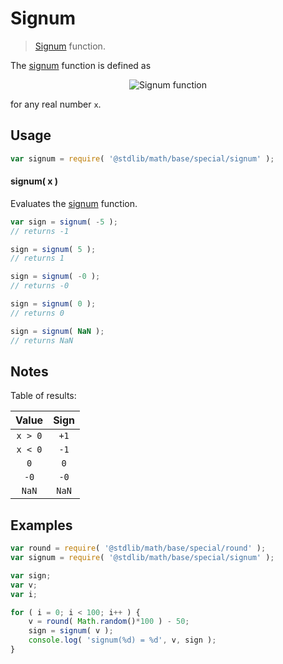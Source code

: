 Signum
===
> [Signum][signum] function.

<!-- <intro> -->
The [signum][signum] function is defined as

<!-- <equation class="equation" label="eq:signum_function" align="center" raw="\operatorname{sign}(x) := \begin{cases} -1 & \textrm{if}\ x < 0 \\ 0 & \textrm{if}\ x = 0 \\ 1 & \textrm{if}\ x > 0 \end{cases}" alt="Signum function"> -->
<div class="equation" align="center" data-raw-text="\operatorname{sign}(x) := \begin{cases} -1 &amp; \textrm{if}\ x < 0 \\ 0 &amp; \textrm{if}\ x = 0 \\ 1 &amp; \textrm{if}\ x > 0 \end{cases}" data-equation="eq:signum_function">
	<img src="https://cdn.rawgit.com/stdlib-js/stdlib/9082f6faa01da9b13866b1f365c2f52a4d8e7131/lib/node_modules/@stdlib/math/base/special/signum/docs/img/signum.svg" alt="Signum function">
	<br>
</div>
<!-- </equation> -->

for any real number `x`.
<!-- </intro> -->


<!-- <usage> -->
## Usage

``` javascript
var signum = require( '@stdlib/math/base/special/signum' );
```

#### signum( x )

Evaluates the [signum][signum] function.

``` javascript
var sign = signum( -5 );
// returns -1

sign = signum( 5 );
// returns 1

sign = signum( -0 );
// returns -0

sign = signum( 0 );
// returns 0

sign = signum( NaN );
// returns NaN
```
<!-- </usage> -->

<!-- <notes> -->
## Notes

Table of results:

Value | Sign  
:---: | :---: |
`x > 0` | `+1`
`x < 0` | `-1`
`0` | `0`
`-0` | `-0`
`NaN` | `NaN`

<!-- </notes> -->

<!-- <examples> -->
## Examples

``` javascript
var round = require( '@stdlib/math/base/special/round' );
var signum = require( '@stdlib/math/base/special/signum' );

var sign;
var v;
var i;

for ( i = 0; i < 100; i++ ) {
	v = round( Math.random()*100 ) - 50;
	sign = signum( v );
    console.log( 'signum(%d) = %d', v, sign );
}
```
<!-- </examples> -->

<!-- <links> -->
[signum]: http://en.wikipedia.org/wiki/Sign_function
<!-- </links> -->
